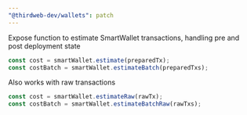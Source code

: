 ```yaml
---
"@thirdweb-dev/wallets": patch
---
```


Expose function to estimate SmartWallet transactions, handling pre and post deployment state

```ts
const cost = smartWallet.estimate(preparedTx);
const costBatch = smartWallet.estimateBatch(preparedTxs);
```

Also works with raw transactions

```ts
const cost = smartWallet.estimateRaw(rawTx);
const costBatch = smartWallet.estimateBatchRaw(rawTxs);
```
